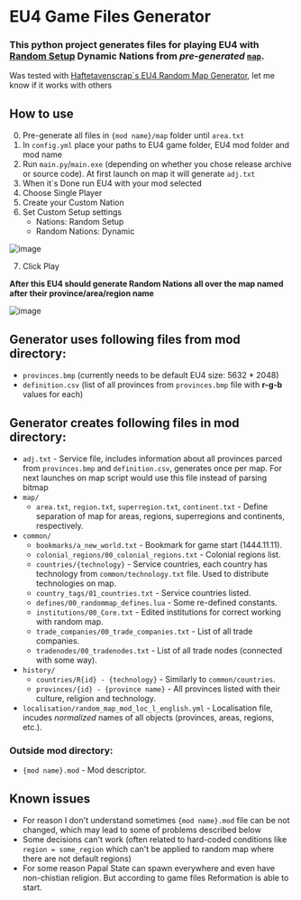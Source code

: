 # EU4 Game Files Generator
### This python project generates files for playing EU4 with [Random Setup](https://eu4.paradoxwikis.com/Options#:~:text=are%20disabled.-,Random%20Setup,-The%20map%20will) Dynamic Nations from _pre-generated_ [`map`](https://eu4.paradoxwikis.com/Map_modding).

Was tested with [Haftetavenscrap`s EU4 Random Map Generator](https://forum.paradoxplaza.com/forum/threads/eu4-random-map-generator-revival-tech-alpha.1073599/), let me know if it works with others

## How to use
0. Pre-generate all files in `{mod name}/map` folder until `area.txt`
1. In `config.yml` place your paths to EU4 game folder, EU4 mod folder and mod name
2. Run `main.py`/`main.exe` (depending on whether you chose release archive or source code). At first launch on map it will generate `adj.txt`
3. When it`s Done run EU4 with your mod selected
4. Choose Single Player
5. Create your Custom Nation
6. Set Custom Setup settings
   - Nations: Random Setup
   - Random Nations: Dynamic

![image](https://github.com/redhair-demon/eu4-generator/assets/90033866/02218e7f-8786-45e1-9ad2-69f191e87df9)

7. Click Play

**After this EU4 should generate Random Nations all over the map named after their province/area/region name**

![image](https://github.com/redhair-demon/eu4-generator/assets/90033866/24fbb940-3b94-45a0-b087-d9eccbd677f3)


## Generator uses following files from mod directory:
- `provinces.bmp` (currently needs to be default EU4 size: 5632 * 2048)
- `definition.csv` (list of all provinces from `provinces.bmp` file with **r-g-b** values for each)

## Generator creates following files in mod directory:
- `adj.txt` - Service file, includes information about all provinces parced from `provinces.bmp` and `definition.csv`, generates once per map. For next launches on map script would use this file instead of parsing bitmap
- `map/`
  - `area.txt`, `region.txt`, `superregion.txt`, `continent.txt` -
Define separation of map for areas, regions, superregions and continents, respectively.
- `common/`
  - `bookmarks/a_new_world.txt` - Bookmark for game start (1444.11.11).
  - `colonial_regions/00_colonial_regions.txt` - Colonial regions list.
  - `countries/{technology}` - Service countries, each country has technology from `common/technology.txt` file.
Used to distribute technologies on map.
  - `country_tags/01_countries.txt` - Service countries listed.
  - `defines/00_randommap_defines.lua` - Some re-defined constants.
  - `institutions/00_Core.txt` - Edited institutions for correct working with random map.
  - `trade_companies/00_trade_companies.txt` - List of all trade companies.
  - `tradenodes/00_tradenodes.txt` - List of all trade nodes (connected with some way).
- `history/`
  - `countries/R{id} - {technology}` - Similarly to `common/countries`.
  - `provinces/{id} - {province name}` - All provinces listed with their culture, religion and technology.
- `localisation/random_map_mod_loc_l_english.yml` - Localisation file, incudes *normalized* names of all objects (provinces, areas, regions, etc.).
### Outside mod directory: 
- `{mod name}.mod` - Mod descriptor.

## Known issues
- For reason I don't understand sometimes `{mod name}.mod` file can be not changed, which may lead to some of problems described below
- Some decisions can't work (often related to hard-coded conditions like `region = some_region` which can't be applied to random map where there are not default regions)
- For some reason Papal State can spawn everywhere and even have non-chistian religion. But according to game files Reformation is able to start.
